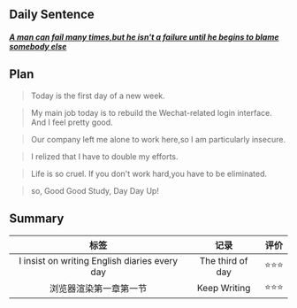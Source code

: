 ## **Daily Sentence**
#### <u>*A man can fail many times,but he isn't a failure until he begins to blame somebody else*</u>
 

## **Plan**
> Today is the first day of a new week.   

> My main job today is to rebuild the Wechat-related login interface. And I feel pretty good.   

> Our company left me alone to work here,so I am particularly insecure. 

> I relized that I have to double my efforts.

> Life is so cruel. If you don't work hard,you have to be eliminated.

> so, Good Good Study, Day Day Up!

## **Summary**
|                     标签                      |       记录       | 评价 |
|:---------------------------------------------:|:----------------:|:----:|
| I insist on writing English diaries every day | The third of day | ⭐⭐⭐  |
|           浏览器渲染第一章第一节            |   Keep Writing   |  ⭐⭐⭐  |


